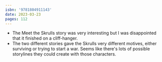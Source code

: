 ```yaml
---
isbn: '9781804911143'
date: 2023-03-23
pages: 112
---
```


- The Meet the Skrulls story was very interesting but I was disappointed that it finished on a cliff-hanger.
- The two different stories gave the Skrulls very different motives, either surviving or trying to start a war. Seems like there's lots of possible storylines they could create with those characters.
